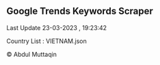 

## Google Trends Keywords Scraper 
 
Last Update 23-03-2023 , 19:23:42

Country List :
VIETNAM.json



© Abdul Muttaqin 

